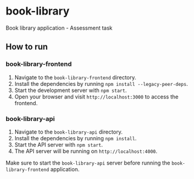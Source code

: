 # book-library

Book library application - Assessment task

## How to run

### book-library-frontend

1. Navigate to the `book-library-frontend` directory.
2. Install the dependencies by running `npm install --legacy-peer-deps`.
3. Start the development server with `npm start`.
4. Open your browser and visit `http://localhost:3000` to access the frontend.

### book-library-api

1. Navigate to the `book-library-api` directory.
2. Install the dependencies by running `npm install`.
3. Start the API server with `npm start`.
4. The API server will be running on `http://localhost:4000`.

Make sure to start the `book-library-api` server before running the `book-library-frontend` application.

